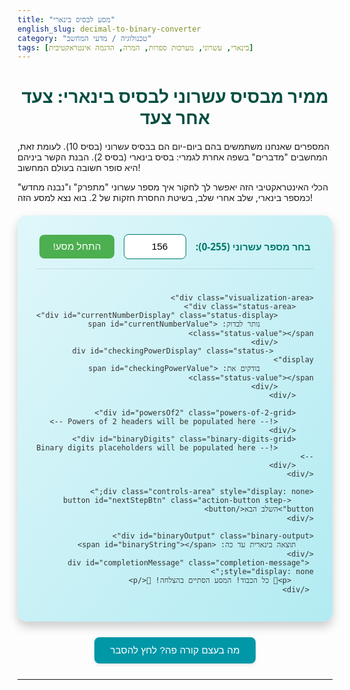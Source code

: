 ```yaml
---
title: "מסע לבסיס בינארי"
english_slug: decimal-to-binary-converter
category: "טכנולוגיה / מדעי המחשב"
tags: [בינארי, עשרוני, מערכות ספרות, המרה, הדגמה אינטראקטיבית]
---
```

# ממיר מבסיס עשרוני לבסיס בינארי: צעד אחר צעד

המספרים שאנחנו משתמשים בהם ביום-יום הם בבסיס עשרוני (בסיס 10). לעומת זאת, המחשבים "מדברים" בשפה אחרת לגמרי: בסיס בינארי (בסיס 2). הבנת הקשר ביניהם היא סופר חשובה בעולם המחשוב!

הכלי האינטראקטיבי הזה יאפשר לך לחקור איך מספר עשרוני "מתפרק" ו"נבנה מחדש" כמספר בינארי, שלב אחרי שלב, בשיטת החסרת חזקות של 2. בוא נצא למסע הזה!

<div class="converter-container">
    <div class="input-area">
        <label for="decimalInput">בחר מספר עשרוני (0-255):</label>
        <input type="number" id="decimalInput" min="0" max="255" value="156">
        <button id="startConvertBtn" class="action-button start-button">התחל מסע!</button>
        <button id="resetBtn" class="action-button reset-button" style="display: none;">התחל מחדש</button>
    </div>

    <div class="visualization-area">
        <div class="status-area">
            <div id="currentNumberDisplay" class="status-display">
                נותר לבדוק: <span id="currentNumberValue" class="status-value"></span>
            </div>
             <div id="checkingPowerDisplay" class="status-display">
                בודקים את: <span id="checkingPowerValue" class="status-value"></span>
            </div>
        </div>

        <div id="powersOf2" class="powers-of-2-grid">
            <!-- Powers of 2 headers will be populated here -->
        </div>
        <div id="binaryDigits" class="binary-digits-grid">
            <!-- Binary digits placeholders will be populated here -->
        </div>
    </div>

    <div class="controls-area" style="display: none;">
         <button id="nextStepBtn" class="action-button step-button">השלב הבא</button>
    </div>

    <div id="binaryOutput" class="binary-output">
        תוצאה בינארית עד כה: <span id="binaryString"></span>
    </div>
     <div id="completionMessage" class="completion-message" style="display: none;">
         <p>🎉 כל הכבוד! המסע הסתיים בהצלחה! 🎉</p>
     </div>
</div>

<button id="toggleExplanationBtn" class="toggle-button">מה בעצם קורה פה? לחץ להסבר</button>
<div id="explanation" class="explanation-hidden">
    <h2>הסבר מעמיק: המרה מעשרוני לבינארי בשיטת ההחסרה</h2>
    <p>כדי להבין איך מספר עשרוני מיוצג בבינארי, נשתמש בשיטה שמבוססת על חזקות של 2. המספרים בבסיס בינארי בנויים מסכום של חזקות שונות של 2. למשל, המספר הבינארי 1011 הוא למעשה:</p>
    <p>$1 \times 2^3 + 0 \times 2^2 + 1 \times 2^1 + 1 \times 2^0 = 1 \times 8 + 0 \times 4 + 1 \times 2 + 1 \times 1 = 8 + 0 + 2 + 1 = 11$ (בבסיס עשרוני).</p>
    <p>שיטת ההחסרה עובדת הפוך: אנו מנסים לראות אילו חזקות של 2 "נכנסות" במספר העשרוני שלנו. הנה התהליך, צעד אחר צעד:</p>
    <ol>
        <li>**התחל עם המספר העשרוני המקורי:** זה הסכום הכולל שעליך "לבנות" באמצעות חזקות של 2.</li>
        <li>**עבור על חזקות של 2 מהגבוהה לנמוכה:** עבור מספרים עד 255, החזקה הגבוהה ביותר היא $2^7 = 128$. החזקות יורדות עד $2^0 = 1$.</li>
        <li>**בדיקת החזקה הנוכחית:** שאל את עצמך: האם המספר העשרוני שנשאר גדול או שווה לחזקה הנוכחית של 2 שאותה אנו בודקים?</li>
        <li>**קבלת ספרה בינארית:**
            <ul>
                <li>**אם כן:** זה אומר שחזקה זו "נכנסת" במספר. לכן, הספרה הבינארית במקום המתאים (מקום החזקה הנוכחית) היא **1**. לאחר מכן, עליך "להשתמש" בחלק הזה של המספר על ידי **החסרת** החזקה הנוכחית מהמספר העשרוני שנשאר. זהו המספר החדש שנשאר לך לבדוק עם החזקות הבאות.</li>
                <li>**אם לא:** זה אומר שחזקה זו גדולה מדי ואינה נכנסת במספר שנשאר. לכן, הספרה הבינארית במקום המתאים היא **0**. המספר העשרוני שנשאר **אינו משתנה**.</li>
            </ul>
        </li>
        <li>**חזור על התהליך:** עבור לחזקה הבאה של 2 וחזור על שלבים 3 ו-4 עם המספר העשרוני המעודכן (או הלא-מעודכן).</li>
        <li>**סיום:** המשך כך עד שתבדוק את החזקה הנמוכה ביותר ($2^0 = 1$). רצף הספרות הבינאריות שאספת (מהחזקה הגבוהה לנמוכה) הוא ההצגה הבינארית של המספר המקורי!</li>
    </ol>
    <p>ההדגמה האינטראקטיבית למעלה מאפשרת לך לעבור על התהליך הזה צעד אחר צעד ולראות איך המספרים משתנים ואיך הספרות הבינאריות מתקבלות.</p>
</div>

<style>
    /* General Styling and Layout */
    .converter-container {
        direction: rtl;
        font-family: 'Segoe UI', Tahoma, Geneva, Verdana, sans-serif;
        max-width: 650px; /* Slightly wider */
        margin: 20px auto;
        padding: 30px; /* More padding */
        border-radius: 15px; /* More rounded corners */
        background: linear-gradient(to bottom right, #e0f7fa, #b2ebf2); /* Soft gradient */
        box-shadow: 0 8px 16px rgba(0, 0, 0, 0.2); /* Stronger shadow */
        display: flex;
        flex-direction: column;
        gap: 25px; /* Increased gap */
        color: #333;
    }

    h1 {
         text-align: center;
         color: #004d40; /* Dark teal */
         margin-bottom: 20px;
         font-size: 2em;
    }

    .input-area {
        display: flex;
        align-items: center;
        justify-content: center; /* Center content */
        gap: 15px; /* Increased gap */
        padding-bottom: 15px;
        border-bottom: 1px solid rgba(0, 0, 0, 0.1);
    }

    .input-area label {
        font-weight: bold;
        color: #00796b; /* Teal */
        font-size: 1.1em;
    }

    .input-area input[type="number"] {
        padding: 10px; /* More padding */
        border: 1px solid #00796b; /* Teal border */
        border-radius: 8px; /* More rounded */
        width: 100px; /* Wider input */
        text-align: center;
        font-size: 1.1em;
        transition: border-color 0.3s ease, box-shadow 0.3s ease;
    }

    .input-area input[type="number"]:focus {
        border-color: #004d40; /* Darker teal on focus */
        box-shadow: 0 0 8px rgba(0, 121, 107, 0.3); /* Matching shadow */
        outline: none;
    }

    /* Action Buttons */
    .action-button {
        padding: 10px 20px;
        color: white;
        border: none;
        border-radius: 8px;
        cursor: pointer;
        font-size: 1.1em;
        transition: background-color 0.3s ease, transform 0.1s ease, box-shadow 0.3s ease;
        min-width: 120px; /* Consistent width */
        text-align: center;
    }

    .start-button {
        background-color: #4caf50; /* Green */
    }
    .start-button:hover {
        background-color: #388e3c; /* Darker green */
         box-shadow: 0 2px 6px rgba(0, 0, 0, 0.2);
    }

    .step-button {
         background-color: #2196f3; /* Blue */
    }
    .step-button:hover {
         background-color: #1976d2; /* Darker blue */
          box-shadow: 0 2px 6px rgba(0, 0, 0, 0.2);
    }

    .reset-button {
        background-color: #f44336; /* Red */
    }
     .reset-button:hover {
         background-color: #d32f2f; /* Darker red */
          box-shadow: 0 2px 6px rgba(0, 0, 0, 0.2);
     }

    .action-button:disabled {
        background-color: #b0bec5; /* Light grey */
        cursor: not-allowed;
        opacity: 0.6;
        box-shadow: none;
    }

    /* Visualization Area */
    .visualization-area {
        background-color: #ffffff;
        padding: 20px; /* More padding */
        border-radius: 10px;
        border: 1px solid #e0f2f7; /* Light blue border */
        min-height: 200px; /* Ensure enough space */
        display: flex;
        flex-direction: column;
        gap: 20px;
        box-shadow: inset 0 2px 4px rgba(0, 0, 0, 0.05);
    }

    .status-area {
        display: flex;
        justify-content: space-around;
        margin-bottom: 15px;
        flex-wrap: wrap; /* Allow wrapping */
        gap: 10px;
    }

    .status-display {
        font-size: 1.2em;
        color: #00796b;
        min-width: 200px; /* Give status elements some width */
        text-align: center;
    }

    .status-value {
        font-weight: bold;
        color: #004d40; /* Dark teal */
    }

    /* Grid Layout for Powers and Digits */
    .powers-of-2-grid, .binary-digits-grid {
        display: grid;
        grid-template-columns: repeat(8, 1fr); /* 8 columns for 8 bits */
        gap: 8px; /* Gap between items */
        text-align: center;
    }

    .power-label, .binary-digit {
        padding: 8px 0; /* Padding inside */
        border-radius: 6px; /* Rounded corners */
        font-size: 0.95em;
        transition: background-color 0.3s ease, transform 0.3s ease, box-shadow 0.3s ease;
        user-select: none; /* Prevent text selection */
    }

    .power-label {
        font-weight: bold;
        background-color: #e0f2f7; /* Light cyan */
        color: #00796b;
        border: 1px solid #b2ebf2;
    }

    .binary-digit {
        background-color: #ffffff;
        border: 1px dashed #b0bec5; /* Dashed light grey border */
        color: #546e7a; /* Greyish blue text */
        min-height: 1.5em; /* Ensure consistent height */
        display: flex; /* Center content */
        align-items: center;
        justify-content: center;
        font-size: 1.2em; /* Larger font for digits */
        font-weight: bold;
    }

    /* Animations and Highlight States */
    .power-label.highlight {
         background-color: #ffeb3b; /* Yellow for current check */
         color: #f57f17; /* Darker yellow text */
         transform: scale(1.1);
         box-shadow: 0 0 10px rgba(255, 235, 59, 0.7);
    }

     .power-label.used {
         background-color: #c8e6c9; /* Light green if used */
         color: #2e7d32;
     }

    .binary-digit.filled {
        background-color: #81c784; /* Light green if 1 */
        color: #1b5e20; /* Dark green text */
        border-color: #388e3c;
        animation: pulse 0.5s ease-out;
    }

     .binary-digit.zero {
         background-color: #ffccbc; /* Light red if 0 */
         color: #bf360c; /* Dark red text */
         border-color: #e64a19;
         animation: fadeIn 0.5s ease-out;
     }

     @keyframes pulse {
         0% { transform: scale(1); }
         50% { transform: scale(1.2); }
         100% { transform: scale(1); }
     }

     @keyframes fadeIn {
         0% { opacity: 0; }
         100% { opacity: 1; }
     }

    /* Output Area */
    .binary-output {
        text-align: center;
        font-size: 1.4em; /* Larger font */
        font-weight: bold;
        color: #004d40; /* Dark teal */
        margin-top: 15px;
        padding-top: 15px;
        border-top: 1px solid rgba(0, 0, 0, 0.1);
    }

    .binary-output span {
        color: #00796b; /* Teal */
    }

    .completion-message {
        text-align: center;
        font-size: 1.3em;
        color: #2e7d32; /* Dark green */
        font-weight: bold;
        margin-top: 15px;
        padding: 15px;
        background-color: #c8e6c9; /* Light green background */
        border-radius: 8px;
        border: 1px solid #a5d6a7;
    }

    /* Explanation Area */
    .toggle-button {
        display: block;
        margin: 25px auto; /* Increased margin */
        padding: 12px 25px; /* More padding */
        background-color: #0097a7; /* Cyan */
        color: white;
        border: none;
        border-radius: 8px;
        cursor: pointer;
        font-size: 1.1em;
        transition: background-color 0.3s ease, box-shadow 0.3s ease;
         box-shadow: 0 2px 4px rgba(0, 0, 0, 0.1);
    }

    .toggle-button:hover {
        background-color: #006064; /* Darker cyan */
         box-shadow: 0 4px 8px rgba(0, 0, 0, 0.2);
    }

    .explanation-hidden {
        display: none;
    }

    .explanation-visible {
        direction: rtl;
        font-family: 'Segoe UI', Tahoma, Geneva, Verdana, sans-serif;
        max-width: 650px;
        margin: 20px auto;
        padding: 25px;
        border-radius: 12px;
        background-color: #e0f7fa; /* Light cyan background */
        border: 1px solid #b2ebf2;
        color: #004d40; /* Dark teal text */
        line-height: 1.7; /* Increased line height */
        box-shadow: 0 4px 8px rgba(0, 0, 0, 0.1);
    }

    .explanation-visible h2 {
        color: #00796b; /* Teal */
        margin-top: 0;
        border-bottom: 2px solid #b2ebf2; /* Thicker border */
        padding-bottom: 12px;
        margin-bottom: 15px;
    }

     .explanation-visible p {
         margin-bottom: 12px;
     }

     .explanation-visible ul, .explanation-visible ol {
         margin-top: 15px; /* Increased margin */
         padding-right: 25px; /* More padding */
     }

     .explanation-visible li {
         margin-bottom: 10px; /* Increased margin */
         line-height: 1.6;
     }

     /* Responsive adjustments */
     @media (max-width: 700px) {
         .converter-container, .explanation-visible {
             margin: 15px;
             padding: 20px;
         }
         .input-area {
             flex-direction: column;
             gap: 10px;
         }
         .status-area {
             flex-direction: column;
             align-items: center;
             gap: 5px;
         }
          .status-display {
             min-width: unset;
             width: 100%;
          }
          .powers-of-2-grid, .binary-digits-grid {
             grid-template-columns: repeat(4, 1fr); /* 4 columns on smaller screens */
          }
     }

</style>

<script>
    const decimalInput = document.getElementById('decimalInput');
    const startConvertBtn = document.getElementById('startConvertBtn');
    const nextStepBtn = document.getElementById('nextStepBtn');
    const resetBtn = document.getElementById('resetBtn');
    const currentNumberValueSpan = document.getElementById('currentNumberValue');
    const powersOf2Div = document.getElementById('powersOf2');
    const binaryDigitsDiv = document.getElementById('binaryDigits');
    const checkingPowerValueSpan = document.getElementById('checkingPowerValue');
    const binaryStringSpan = document.getElementById('binaryString');
    const toggleExplanationBtn = document.getElementById('toggleExplanationBtn');
    const explanationDiv = document.getElementById('explanation');
    const controlsArea = document.querySelector('.controls-area');
    const completionMessageDiv = document.getElementById('completionMessage');

    // Powers of 2 from 2^7 down to 2^0 (for max 255)
    const powers = [128, 64, 32, 16, 8, 4, 2, 1];
    let currentDecimal = 0;
    let currentPowerIndex = 0;
    let binaryResultArray = [];

    // Function to initialize the visualization area
    function initializeVisualization() {
        powersOf2Div.innerHTML = '';
        binaryDigitsDiv.innerHTML = '';
        currentNumberValueSpan.textContent = '...';
        checkingPowerValueSpan.textContent = '...';
        binaryStringSpan.textContent = '';
        completionMessageDiv.style.display = 'none';

        powers.forEach(power => {
            const powerLabel = document.createElement('div');
            powerLabel.classList.add('power-label');
            powerLabel.textContent = power;
            powersOf2Div.appendChild(powerLabel);

            const binaryDigit = document.createElement('div');
            binaryDigit.classList.add('binary-digit');
            binaryDigitsDiv.appendChild(binaryDigit);
        });

        currentPowerIndex = 0;
        binaryResultArray = [];
        startConvertBtn.style.display = 'inline-block';
        resetBtn.style.display = 'none';
        controlsArea.style.display = 'none';
        nextStepBtn.disabled = false;
        decimalInput.disabled = false;
    }

    // Function to start the conversion process
    function startConversion() {
        let decimalNumber = parseInt(decimalInput.value);
        if (isNaN(decimalNumber) || decimalNumber < 0 || decimalNumber > 255) {
            alert('אוי! נא הכנס מספר שלם תקין בין 0 ל-255.');
            return;
        }

        currentDecimal = decimalNumber;
        initializeVisualization(); // Reset visualization before starting
        currentNumberValueSpan.textContent = currentDecimal;
        checkingPowerValueSpan.textContent = 'בוא נתחיל...';

        startConvertBtn.style.display = 'none';
        resetBtn.style.display = 'inline-block';
        controlsArea.style.display = 'block';
        decimalInput.disabled = true; // Disable input during conversion

        // Highlight the first power to check
        highlightPower(currentPowerIndex);
         checkingPowerValueSpan.textContent = powers[currentPowerIndex];
    }

    // Function to execute a single step of the conversion
    function performNextStep() {
        if (currentPowerIndex >= powers.length) {
            // Conversion is already complete
            return;
        }

        const currentPower = powers[currentPowerIndex];
        const powerLabel = powersOf2Div.children[currentPowerIndex];
        const binaryDigitElement = binaryDigitsDiv.children[currentPowerIndex];

        // Remove previous highlights (except for the current one)
        powersOf2Div.querySelectorAll('.power-label.highlight').forEach((el, index) => {
             if (index !== currentPowerIndex) el.classList.remove('highlight');
        });


        checkingPowerValueSpan.textContent = currentPower; // Confirm which power is being checked

        // Perform the check
        if (currentDecimal >= currentPower) {
            // Use this power
            binaryResultArray.push(1);
            binaryDigitElement.textContent = '1';
            binaryDigitElement.classList.add('filled');
            powerLabel.classList.add('used'); // Mark power as used

            // Show subtraction visually
            const previousDecimal = currentDecimal;
            currentDecimal -= currentPower;
            currentNumberValueSpan.textContent = `${previousDecimal} - ${currentPower} = ${currentDecimal}`;

        } else {
            // Don't use this power
            binaryResultArray.push(0);
            binaryDigitElement.textContent = '0';
            binaryDigitElement.classList.add('zero'); // Mark as zero

            // Show comparison visually
             currentNumberValueSpan.textContent = `${currentDecimal} < ${currentPower}`;
        }

         // Update binary output string
        binaryStringSpan.textContent = binaryResultArray.join('');

        // Move to the next step
        currentPowerIndex++;

        if (currentPowerIndex < powers.length) {
            // Highlight the next power for the next step
            highlightPower(currentPowerIndex);
            // Update checking power display for the *next* step, but only after a short delay
             setTimeout(() => {
                 checkingPowerValueSpan.textContent = powers[currentPowerIndex];
                  currentNumberValueSpan.textContent = currentDecimal; // Reset display after step calculation shown
             }, 1000); // Small delay for visual clarity
        } else {
            // Conversion is complete
            checkingPowerValueSpan.textContent = 'סיימנו!';
            currentNumberValueSpan.textContent = `נותר: ${currentDecimal}`; // Should be 0 if started < 256
            nextStepBtn.disabled = true;
            completionMessageDiv.style.display = 'block'; // Show completion message
            // Remove final highlight
             setTimeout(() => {
                 powersOf2Div.querySelectorAll('.power-label.highlight').forEach(el => el.classList.remove('highlight'));
             }, 1500);
        }
    }

    // Helper function to highlight a specific power label
    function highlightPower(index) {
         powersOf2Div.querySelectorAll('.power-label').forEach((el, i) => {
             el.classList.remove('highlight');
             if (i === index) {
                 el.classList.add('highlight');
             }
         });
    }


    // Event listeners
    startConvertBtn.addEventListener('click', startConversion);
    nextStepBtn.addEventListener('click', performNextStep);
    resetBtn.addEventListener('click', initializeVisualization);

    toggleExplanationBtn.addEventListener('click', () => {
        explanationDiv.classList.toggle('explanation-hidden');
        explanationDiv.classList.toggle('explanation-visible');
        if (explanationDiv.classList.contains('explanation-visible')) {
             toggleExplanationBtn.textContent = 'הסתר הסבר';
        } else {
             toggleExplanationBtn.textContent = 'מה בעצם קורה פה? לחץ להסבר';
        }
    });

    // Initialize on page load with default value
    document.addEventListener('DOMContentLoaded', () => {
         initializeVisualization();
         decimalInput.value = 156; // Set a default value
    });

</script>
---